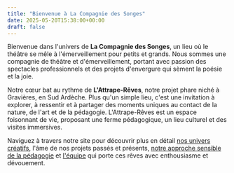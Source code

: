 ```yaml
---
title: "Bienvenue à La Compagnie des Songes"
date: 2025-05-20T15:38:00+00:00
draft: false
---
```


Bienvenue dans l'univers de **La Compagnie des Songes**, un lieu où le théâtre se mêle à l'émerveillement pour petits et grands. Nous sommes une compagnie de théâtre et d'émerveillement, portant avec passion des spectacles professionnels et des projets d'envergure qui sèment la poésie et la joie.

Notre cœur bat au rythme de **L'Attrape-Rêves**, notre projet phare niché à Gravières, en Sud Ardèche. Plus qu'un simple lieu, c'est une invitation à explorer, à ressentir et à partager des moments uniques au contact de la nature, de l'art et de la pédagogie. L'Attrape-Rêves est un espace foisonnant de vie, proposant une ferme pédagogique, un lieu culturel et des visites immersives.

Naviguez à travers notre site pour découvrir plus en détail [nos univers créatifs](/nos-univers/), l'âme de nos projets passés et présents, [notre approche sensible de la pédagogie](/notre-essence/) et [l'équipe](/equipe/) qui porte ces rêves avec enthousiasme et dévouement.
